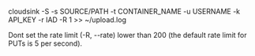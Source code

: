 cloudsink -S -s SOURCE/PATH -t CONTAINER_NAME -u USERNAME -k API_KEY -r IAD -R 1 >> ~/upload.log


Dont set the rate limit (-R, --rate) lower than 200 (the default rate limit for PUTs is 5 per second).
